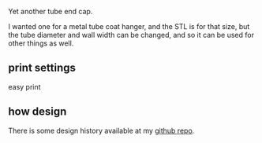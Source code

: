 Yet another tube end cap.

I wanted one for a metal tube coat hanger, and the STL is for that size, but the tube diameter and wall width can be changed, and so it can be used for other things as well.


## print settings

easy print


## how design

There is some design history available at my [github repo](https://github.com/ospalh/3d-printing/tree/develop/endcap).
